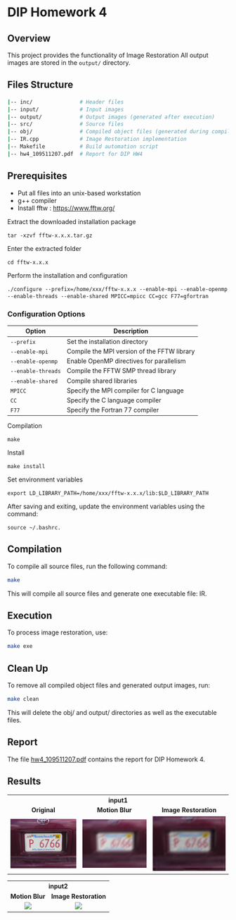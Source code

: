 # DIP Homework 4

## Overview
This project provides the functionality of Image Restoration
All output images are stored in the `output/` directory.

## Files Structure
```sh
|-- inc/               # Header files
|-- input/             # Input images
|-- output/            # Output images (generated after execution)
|-- src/               # Source files
|-- obj/               # Compiled object files (generated during compilation)
|-- IR.cpp             # Image Restoration implementation
|-- Makefile           # Build automation script
|-- hw4_109511207.pdf  # Report for DIP HW4
```

## Prerequisites
- Put all files into an unix-based workstation
- g++ compiler
- Install fftw : https://www.fftw.org/
  
Extract the downloaded installation package
```
tar -xzvf fftw-x.x.x.tar.gz
```

Enter the extracted folder
```
cd fftw-x.x.x
```

Perform the installation and configuration
```
./configure --prefix=/home/xxx/fftw-x.x.x --enable-mpi --enable-openmp --enable-threads --enable-shared MPICC=mpicc CC=gcc F77=gfortran
```

### Configuration Options
| Option             | Description                                 |
|--------------------|---------------------------------------------|
| `--prefix`         | Set the installation directory              |
| `--enable-mpi`     | Compile the MPI version of the FFTW library |
| `--enable-openmp`  | Enable OpenMP directives for parallelism    |
| `--enable-threads` | Compile the FFTW SMP thread library         |
| `--enable-shared`  | Compile shared libraries                    |
| `MPICC`            | Specify the MPI compiler for C language     |
| `CC`               | Specify the C language compiler             |
| `F77`              | Specify the Fortran 77 compiler             |

Compilation
```
make
```

Install
```
make install
```

Set environment variables
```
export LD_LIBRARY_PATH=/home/xxx/fftw-x.x.x/lib:$LD_LIBRARY_PATH
```
After saving and exiting, update the environment variables using the command: 
```
source ~/.bashrc.
```

## Compilation
To compile all source files, run the following command:
```sh
make
```
This will compile all source files and generate one executable file: IR.

## Execution
To process image restoration, use:
```sh
make exe
```

## Clean Up
To remove all compiled object files and generated output images, run:
```sh
make clean
```
This will delete the obj/ and output/ directories as well as the executable files.

## Report
The file [hw4_109511207.pdf](hw4_109511207.pdf) contains the report for DIP Homework 4.

## Results

<table>
  <tr>
    <th colspan="3" style="text-align:center;">input1</th>
  </tr>
  <tr>
    <td align="center"><b>Original</b></td>
    <td align="center"><b>Motion Blur</b></td>
    <td align="center"><b>Image Restoration</b></td>
  </tr>
  <tr>
    <td style="text-align:center;"><img src="input/input1_ori.bmp" width="333"></td>
    <td style="text-align:center;"><img src="input/input1.bmp" width="333"></td>
    <td style="text-align:center;"><img src="output/output1.bmp" width="333"></td>
  </tr>
</table>

<table>
  <tr>
    <th colspan="2" style="text-align:center;">input2</th>
  </tr>
  <tr>
    <td align="center"><b>Motion Blur</b></td>
    <td align="center"><b>Image Restoration</b></td>
  </tr>
  <tr>
    <td style="text-align:center;"><img src="input/input2.bmp" width="500"></td>
    <td style="text-align:center;"><img src="output/output2.bmp" width="500"></td>
  </tr>
</table>

